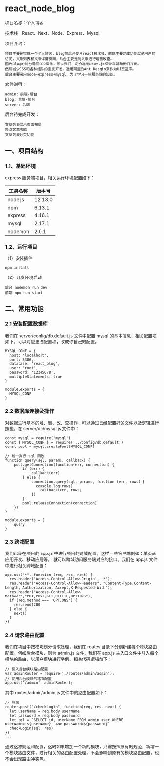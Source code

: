 # react_node_blog
项目名称：个人博客

技术栈：React、Next、Node、Express、Mysql

项目介绍：

    项目主要是完成一个个人博客，blog前后台使用react技术栈，前端主要完成功能就是用户的访问，文章列表和文章详情页面，后台主要是对文章进行增删改查。
    因为Blog的前台需要SEO操作，所以我们一定会选用Next.js框架来辅助我们开发。
    然后减少CSS和各种组件的重复开发，选用阿里的Ant Desgin来作为UI交互库。
    后台主要采用node+express+mysql，为了学习一些服务端的知识。

文件说明：

    admin: 前端-后台  
    blog: 前端-前台  
    server: 后端  

后台待完成开发：
    
    文章列表展示页面布局
    修改文章功能
    文章列表分页功能

## 一、项目结构

### 1.1、基础环境

express 服务端项目，相关运行环境配置如下：

工具名称 | 版本号
------- | -----
node.js | 12.13.0
npm     | 6.13.1
express | 4.16.1
mysql   | 2.17.1
nodemon | 2.0.1

### 1.2、运行项目

（1）安装插件  

    npm install

（2）开发环境启动  

    后台 nodemon run dev
    前端 npm run start

## 二、常用功能

### 2.1 安装配置数据库

我们在 server/config/db.default.js 文件中配置 mysql 的基本信息，相关配置项如下，可以对应更改配置项，改成你自己的配置。

```
MYSQL_CONF = {
  host: 'localhost',
  port: 3306,
  database: 'react_blog',
  user: 'root',
  password: '12345678',
  multipleStatements: true
}

module.exports = {
  MYSQL_CONF
}
````

### 2.2 数据库连接及操作

对数据进行基本的增、删、改、查操作，可以通过已经配置好的文件以及逻辑进行照搬，在 server/db/mysql.js 文件中：
```
const mysql = require('mysql')
const { MYSQL_CONF } = require('../config/db.default')
const pool = mysql.createPool(MYSQL_CONF)

// 统一执行 sql 函数
function query(sql, params, callback) {
    pool.getConnection(function(err, connection) {
        if (err) {
            callback(err)
        } else {
            connection.query(sql, params, function (err, rows) {
              console.log(rows)
                callback(err, rows)
            })
        }
        pool.releaseConnection(connection)
    })
}

module.exports = {
    query
}
```

### 2.3 跨域配置

我们已经在项目的 app.js 中进行项目的跨域配置，这样一些客户端例如：单页面应用开发、移动应用等， 就可以跨域访问服务端对应的接口。我们在 app.js 文件中进行相关跨域配置：

```
app.use("*", function (req, res, next) {
  res.header('Access-Control-Allow-Origin', '*');
  res.header("Access-Control-Allow-Headers", "Content-Type,Content-Length, Authorization, Accept,X-Requested-With");
  res.header("Access-Control-Allow-Methods","PUT,POST,GET,DELETE,OPTIONS");
  if (req.method === 'OPTIONS') {
    res.send(200)
  } else {
    next()
  }
})
```

### 2.4 请求路由配置
我们在项目中按模块划分请求处理，我们在 routes 目录下分别新建每个模块路由配置，例如后台模块，则为 admin.js 文件，我们在 app.js 主入口文件中引入每个模块的路由，以用户模块进行举例，相关代码逻辑如下：
```
// 引入后台模块路由配置
var adminRouter = require('./routes/admin/admin');
// 使用后台模块的路由配置
app.use('/admin', adminRouter);
```
其中 routes/admin/admin.js 文件中的路由配置如下：
```
// 登录
router.post("/checkLogin", function(req, res, next) {
  let userName = req.body.userName
  let password = req.body.password
  let sql = `SELECT id, userName FROM admin_user WHERE userName='${userName}' AND password=${password}`
  checkLogin(sql, res)
})
...
```
通过这种规范和配置，这时如果增加一个新的模块，只需按照原有的规范，新增一个模块路由文件，进行相关的路由配置处理，不会影响到原有的模块路由配置，也不会出现路由冲突等。
